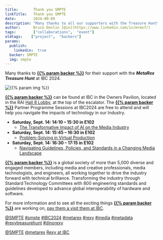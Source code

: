 ```yaml
---
title:       Thank you SMPTE
linkTitle:   Thank you SMPTE
date:        2024-09-09
description: "Many thanks to all our supporters with the Treasure Hunt"
author:      Bruce Devlin [@in](https://www.linkedin.com/in/mrmxf/)
tags:        ["collaborations",  "event"]
oldtags:    ["project",  "backers"]
params:
  publish:
    linkedin:  true
  backer: SMPTE
  img: smpte
---
```


Many thanks to **[{{% param backer %}}][web]** for their support with the ***MetaRex Treasure Hunt*** at IBC 2024.

<img  class="ui centered large bordered rounded image" src = "featured-{{% param img
%}}.png" alt = "{{% param img %}}">

**[{{% param backer %}}][web]** can be found at IBC in the Owners Pavilion,
located in the RAI [Hall 8 Lobby][meet], at the top of the escalator. The
**[{{% param backer %}}][web]** Partner Programme Sessions at IBC2024 are free
to attend and will help you navigate the impacts of technology in our Industry.

* **Saturday, Sept. 14: 14:10 – 15:30 in E102**
  * [The Transformative Impact of AI on the Media Industry][ai]
* **Saturday, Sept. 14: 15:45 – 16:30 in E102**
  * [Problem-Solving in Virtual Production][vp]
* **Saturday, Sept. 14: 16:30 – 17:15 in E102**
  * [Navigating Guidelines, Policies, and Standards in a Changing Media Landscape][std]

**[{{% param backer %}}][web]** is a global society of more than 5,000 diverse
and engaged members, including media and creative professionals, media
technologists, and engineers, all working together to drive the industry
forward with technical brilliance. Transforming the industry through
Standard Technology Committees with 800 engineering standards and guidelines
developed to advance global interoperability of hardware and software.

For more information and to see all the exciting things **[{{% param backer
%}}][web]** are working on, [pay them a visit them at IBC][meet].

[@SMPTE](https://www.linkedin.com/company/smpte/)
[#smpte](https://www.linkedin.com/search/results/all/?keywords=%23SMPTE)
[#IBC2024](https://www.linkedin.com/search/results/all/?keywords=%23IBC2024)
[#metarex](https://www.linkedin.com/search/results/all/?keywords=%23metarex)
[#rexy](https://www.linkedin.com/search/results/all/?keywords=%23rexy)
[#media](https://www.linkedin.com/search/results/all/?keywords=%23media)
[#metadata](https://www.linkedin.com/search/results/all/?keywords=%23metadata)
[#rexytreasurehunt](https://www.linkedin.com/search/results/all/?keywords=%23rexytreasurehunt)
[#dinorexy](https://www.linkedin.com/search/results/all/?keywords=%23dinorexy)

<i class = "linkedin icon"></i>[@SMPTE](https://www.linkedin.com/company/smpte/)
<i class = "linkedin icon"></i>[@metarex][limrx]
<i class = "linkedin icon"></i>[Rexy at IBC][lirxy]

[web]:    https://www.smpte.org/blog/smpte-announces-ibc2024-sessions-and-highlights/
[meet]:   https://ibc2024.mapyourshow.com/8_0/floorplan/?st=keyword&sv=smpte&hallID=D&selectedBooth=8.F55
[ai]:     https://ibc2024.mapyourshow.com/8_0/sessions/session-details.cfm?scheduleid=175
[vp]:      https://ibc2024.mapyourshow.com/8_0/sessions/session-details.cfm?scheduleid=187
[std]:     https://ibc2024.mapyourshow.com/8_0/sessions/session-details.cfm?scheduleid=188

[limrx]:   https://uk.linkedin.com/company/metarex-media
[lirxy]:   https://www.linkedin.com/search/results/all/?keywords=%23ibc2024%20%23metarex%20%23rexy
[rxydraw]: https://ibc2024.mapyourshow.com/8_0/floorplan/?st=keyword&hallID=J&sv=V-NOVA&selectedBooth=14.AI03
[ths]:     https://auth.metarex.media/ui/registration
[thp]:     /project/treasure-hunt/
